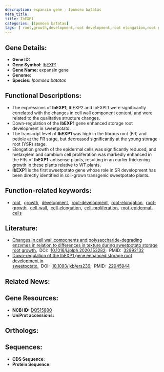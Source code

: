 ```yaml
---
description: expansin gene ; Ipomoea batatas
meta_title:
title: IbEXP1
categories: [Ipomoea batatas]
tags: [ root,growth,development,root development,root elongation,root growth,cell wall,cell elongation,cell proliferation,root epidermal cells ]
---
```


## Gene Details:
- **Gene ID:** []()
- **Gene Symbol:** <u>IbEXP1</u>
- **Gene Name:** expansin gene
- **Genome:** []()
- **Species:** *Ipomoea batatas*

## Functional Descriptions:
   - The expressions of **IbEXP1**, IbEXP2 and IbEXPL1 were significantly correlated with the changes in cell wall component content, and were related to the qualitative structure changes.
   - Down-regulation of the **IbEXP1** gene enhanced storage root development in sweetpotato.
   - The transcript level of **IbEXP1** was high in the fibrous root (FR) and petiole at the FR stage, but decreased significantly at the young storage root (YSR) stage.
   - Elongation growth of the epidermal cells was significantly reduced, and metaxylem and cambium cell proliferation was markedly enhanced in the FRs of **IbEXP1**-antisense plants, resulting in an earlier thickening growth in these plants relative to WT plants.
   - **IbEXP1** is the first sweetpotato gene whose role in SR development has been directly identified in soil-grown transgenic sweetpotato plants.

## Function-related keywords:
   - [root](/tags/root/),&nbsp;&nbsp;[growth](/tags/growth/),&nbsp;&nbsp;[development](/tags/development/),&nbsp;&nbsp;[root-development](/tags/root-development/),&nbsp;&nbsp;[root-elongation](/tags/root-elongation/),&nbsp;&nbsp;[root-growth](/tags/root-growth/),&nbsp;&nbsp;[cell-wall](/tags/cell-wall/),&nbsp;&nbsp;[cell-elongation](/tags/cell-elongation/),&nbsp;&nbsp;[cell-proliferation](/tags/cell-proliferation/),&nbsp;&nbsp;[root-epidermal-cells](/tags/root-epidermal-cells/)

## Literature:
   - [Changes in cell wall components and polysaccharide-degrading enzymes in relation to differences in texture during sweetpotato storage root growth.](https://doi.org/10.1016/j.jplph.2020.153282)&nbsp;&nbsp;DOI:&nbsp;&nbsp;[10.1016/j.jplph.2020.153282](https://doi.org/10.1016/j.jplph.2020.153282);&nbsp;&nbsp;PMID:&nbsp;&nbsp;[32992132](https://pubmed.ncbi.nlm.nih.gov/32992132/)
   - [Down-regulation of the IbEXP1 gene enhanced storage root development in sweetpotato.](https://doi.org/10.1093/jxb/ers236)&nbsp;&nbsp;DOI:&nbsp;&nbsp;[10.1093/jxb/ers236](https://doi.org/10.1093/jxb/ers236);&nbsp;&nbsp;PMID:&nbsp;&nbsp;[22945944](https://pubmed.ncbi.nlm.nih.gov/22945944/)

## Related News:

## Gene Resources:
- **NCBI ID:**  [DQ515800](https://www.ncbi.nlm.nih.gov/gene/?term=DQ515800)
- **UniProt accessions:**  [](https://www.uniprot.org/uniprotkb//entry)

## Orthologs:

## Sequences:
- **CDS Sequence:**
- **Protein Sequence:**
